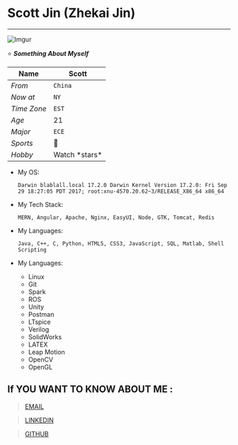 # Scott Jin (Zhekai Jin)
***
![Imgur](https://i.imgur.com/1UTycAe.jpg)

:star: ***_Something About Myself_***

Name | Scott
--- | --- 
*From* | `China` 
*Now at* | `NY`
*Time Zone* | `EST`
*Age* | 21 
*Major*| `ECE`
*Sports* | :basketball:
*Hobby* | Watch \*stars\*

* My OS:

  ```shell
  Darwin blablall.local 17.2.0 Darwin Kernel Version 17.2.0: Fri Sep 29 18:27:05 PDT 2017; root:xnu-4570.20.62~3/RELEASE_X86_64 x86_64
  ```
  
* My Tech Stack:

  ```shell
  MERN, Angular, Apache, Nginx, EasyUI, Node, GTK, Tomcat, Redis
  ```
  
* My Languages:

  ```shell
  Java, C++, C, Python, HTML5, CSS3, JavaScript, SQL, Matlab, Shell Scripting
  ```
  
* My Languages:
  * Linux
  * Git
  * Spark
  * ROS
  * Unity 
  * Postman
  * LTspice
  * Verilog
  * SolidWorks 
  * LATEX
  * Leap Motion
  * OpenCV
  * OpenGL

## If YOU WANT TO KNOW ABOUT ME :
> [EMAIL](mailto:JIN4@COOPER.EDU) 

> [LINKEDIN](https://www.linkedin.com/in/scott-zhekai-jin-196aa1b1/)

> [GITHUB](https://www.github.com/in/zhekaijin)

